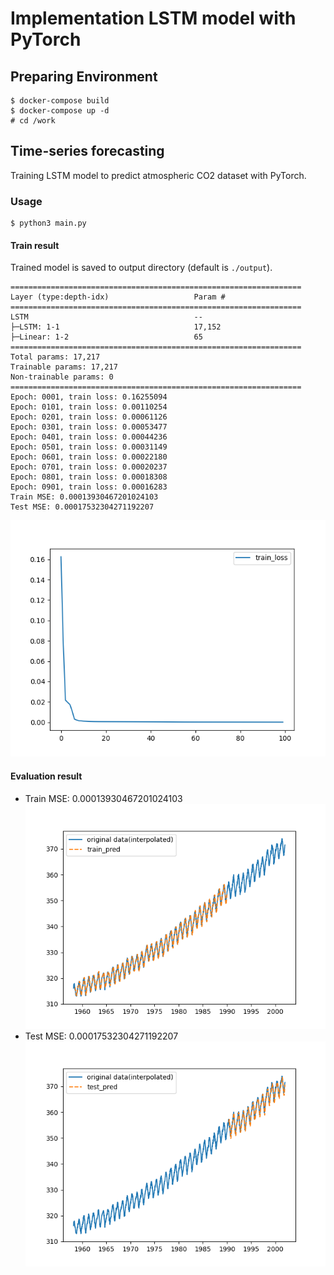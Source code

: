 # Implementation LSTM model with PyTorch

## Preparing Environment

```
$ docker-compose build
$ docker-compose up -d
# cd /work
```

## Time-series forecasting

Training LSTM model to predict atmospheric CO2 dataset with PyTorch.

### Usage

```
$ python3 main.py
```

#### Train result

Trained model is saved to output directory (default is ``./output``).

```
=================================================================
Layer (type:depth-idx)                   Param #
=================================================================
LSTM                                     --
├─LSTM: 1-1                              17,152
├─Linear: 1-2                            65
=================================================================
Total params: 17,217
Trainable params: 17,217
Non-trainable params: 0
=================================================================
Epoch: 0001, train loss: 0.16255094
Epoch: 0101, train loss: 0.00110254
Epoch: 0201, train loss: 0.00061126
Epoch: 0301, train loss: 0.00053477
Epoch: 0401, train loss: 0.00044236
Epoch: 0501, train loss: 0.00031149
Epoch: 0601, train loss: 0.00022180
Epoch: 0701, train loss: 0.00020237
Epoch: 0801, train loss: 0.00018308
Epoch: 0901, train loss: 0.00016283
Train MSE: 0.00013930467201024103
Test MSE: 0.00017532304271192207
```

![Train Loss](./figure/train_loss.png)

#### Evaluation result

- Train MSE: 0.00013930467201024103
![Train Results](./figure/train_results.png)
- Test MSE: 0.00017532304271192207
![Test Results](./figure/test_results.png)
